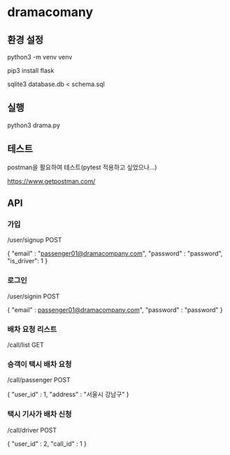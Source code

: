 # dramacomany
## 환경 설정
python3 -m venv venv

pip3 install flask

sqlite3 database.db < schema.sql

## 실행
python3 drama.py

## 테스트
postman을 활요하여 테스트(pytest 적용하고 싶었으나...)

https://www.getpostman.com/

## API 
### 가입
/user/signup POST

{
    "email" : "passenger01@dramacompany.com",
    "password" : "password",
    "is_driver": 1
}

### 로그인
/user/signin POST

{
    "email" : passenger01@dramacompany.com",
    "password" : "password"
}

### 배차 요청 리스트
/call/list GET

### 승객이 택시 배차 요청
/call/passenger POST

{
    "user_id" : 1,
    "address" : "서울시 강남구"
}

### 택시 기사가 배차 신청
/call/driver POST

{
    "user_id" : 2,
    "call_id" : 1
}
